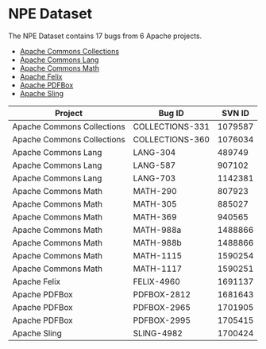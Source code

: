 # NPE Dataset

The NPE Dataset contains 17 bugs from 6 Apache projects.

* [Apache Commons Collections](https://commons.apache.org/proper/commons-collections/)
* [Apache Commons Lang](https://commons.apache.org/proper/commons-lang/)
* [Apache Commons Math](https://commons.apache.org/proper/commons-math/) 
* [Apache Felix](http://felix.apache.org/)
* [Apache PDFBox](https://pdfbox.apache.org/)
* [Apache Sling](https://sling.apache.org/)

| Project                    | Bug ID          | SVN ID  |
|----------------------------|-----------------|---------|
| Apache Commons Collections | COLLECTIONS-331 | 1079587 |
| Apache Commons Collections | COLLECTIONS-360 | 1076034 |
| Apache Commons Lang        | LANG-304        | 489749  |
| Apache Commons Lang        | LANG-587        | 907102  |
| Apache Commons Lang        | LANG-703        | 1142381 |
| Apache Commons Math        | MATH-290        | 807923  |
| Apache Commons Math        | MATH-305        | 885027  |
| Apache Commons Math        | MATH-369        | 940565  |
| Apache Commons Math        | MATH-988a       | 1488866 |
| Apache Commons Math        | MATH-988b       | 1488866 |
| Apache Commons Math        | MATH-1115       | 1590254 |
| Apache Commons Math        | MATH-1117       | 1590251 |
| Apache Felix               | FELIX-4960      | 1691137 |
| Apache PDFBox              | PDFBOX-2812     | 1681643 |
| Apache PDFBox              | PDFBOX-2965     | 1701905 |
| Apache PDFBox              | PDFBOX-2995     | 1705415 |
| Apache Sling               | SLING-4982      | 1700424 |